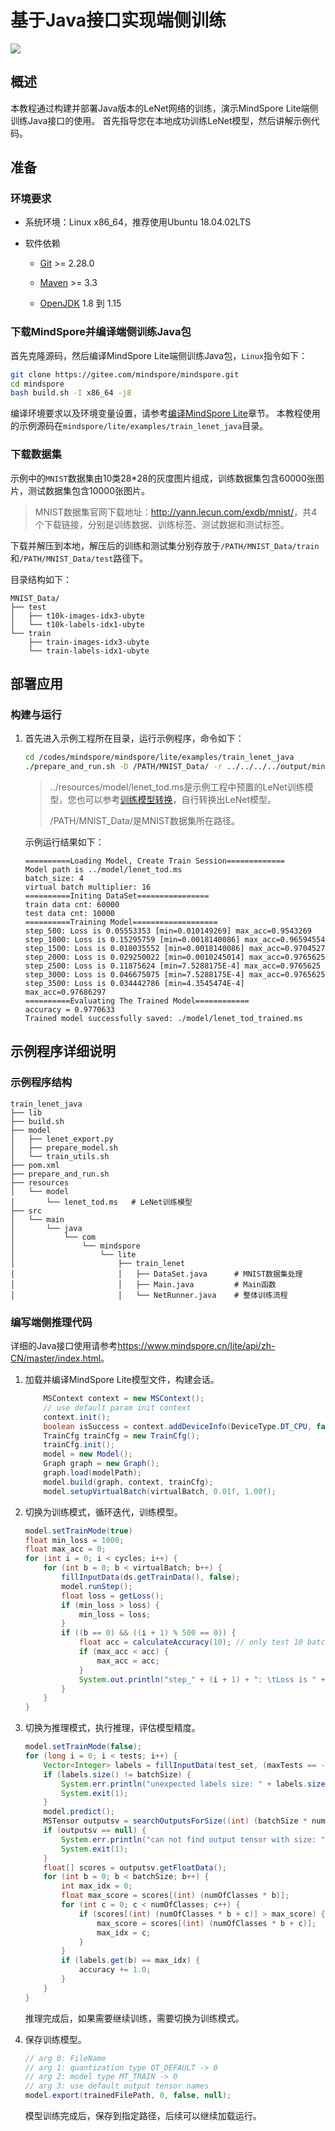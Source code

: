 # 基于Java接口实现端侧训练

<a href="https://gitee.com/mindspore/docs/blob/r2.0/docs/lite/docs/source_zh_cn/quick_start/train_lenet_java.md" target="_blank"><img src="https://mindspore-website.obs.cn-north-4.myhuaweicloud.com/website-images/r2.0/resource/_static/logo_source.png"></a>

## 概述

本教程通过构建并部署Java版本的LeNet网络的训练，演示MindSpore Lite端侧训练Java接口的使用。 首先指导您在本地成功训练LeNet模型，然后讲解示例代码。

## 准备

### 环境要求

- 系统环境：Linux x86_64，推荐使用Ubuntu 18.04.02LTS

- 软件依赖

    - [Git](https://git-scm.com/downloads) >= 2.28.0

    - [Maven](https://maven.apache.org/download.cgi) >= 3.3

    - [OpenJDK](https://openjdk.java.net/install/) 1.8 到 1.15

### 下载MindSpore并编译端侧训练Java包

首先克隆源码，然后编译MindSpore Lite端侧训练Java包，`Linux`指令如下：

```bash
git clone https://gitee.com/mindspore/mindspore.git
cd mindspore
bash build.sh -I x86_64 -j8
```

编译环境要求以及环境变量设置，请参考[编译MindSpore Lite](https://www.mindspore.cn/lite/docs/zh-CN/master/use/build.html)章节。
本教程使用的示例源码在`mindspore/lite/examples/train_lenet_java`目录。

### 下载数据集

示例中的`MNIST`数据集由10类28*28的灰度图片组成，训练数据集包含60000张图片，测试数据集包含10000张图片。

> MNIST数据集官网下载地址：<http://yann.lecun.com/exdb/mnist/>，共4个下载链接，分别是训练数据、训练标签、测试数据和测试标签。

下载并解压到本地，解压后的训练和测试集分别存放于`/PATH/MNIST_Data/train`和`/PATH/MNIST_Data/test`路径下。

目录结构如下：

```text
MNIST_Data/
├── test
│   ├── t10k-images-idx3-ubyte
│   └── t10k-labels-idx1-ubyte
└── train
    ├── train-images-idx3-ubyte
    └── train-labels-idx1-ubyte
```

## 部署应用

### 构建与运行

1. 首先进入示例工程所在目录，运行示例程序，命令如下：

    ```bash
    cd /codes/mindspore/mindspore/lite/examples/train_lenet_java
    ./prepare_and_run.sh -D /PATH/MNIST_Data/ -r ../../../../output/mindspore-lite-${version}-linux-x64.tar.gz
    ```

    > ../resources/model/lenet_tod.ms是示例工程中预置的LeNet训练模型，您也可以参考[训练模型转换](https://www.mindspore.cn/lite/docs/zh-CN/master/use/converter_train.html)，自行转换出LeNet模型。
    >
    > /PATH/MNIST_Data/是MNIST数据集所在路径。

    示例运行结果如下：

    ```text
    ==========Loading Model, Create Train Session=============
    Model path is ../model/lenet_tod.ms
    batch_size: 4
    virtual batch multiplier: 16
    ==========Initing DataSet================
    train data cnt: 60000
    test data cnt: 10000
    ==========Training Model===================
    step_500: Loss is 0.05553353 [min=0.010149269] max_acc=0.9543269
    step_1000: Loss is 0.15295759 [min=0.0018140086] max_acc=0.96594554
    step_1500: Loss is 0.018035552 [min=0.0018140086] max_acc=0.9704527
    step_2000: Loss is 0.029250022 [min=0.0010245014] max_acc=0.9765625
    step_2500: Loss is 0.11875624 [min=7.5288175E-4] max_acc=0.9765625
    step_3000: Loss is 0.046675075 [min=7.5288175E-4] max_acc=0.9765625
    step_3500: Loss is 0.034442786 [min=4.3545474E-4] max_acc=0.97686297
    ==========Evaluating The Trained Model============
    accuracy = 0.9770633
    Trained model successfully saved: ./model/lenet_tod_trained.ms
    ```

## 示例程序详细说明  

### 示例程序结构

```text
train_lenet_java
├── lib
├── build.sh
├── model
│   ├── lenet_export.py
│   ├── prepare_model.sh
│   └── train_utils.sh
├── pom.xml
├── prepare_and_run.sh
├── resources
│   └── model
│       └── lenet_tod.ms   # LeNet训练模型
├── src
│   └── main
│       └── java
│           └── com
│               └── mindspore
│                   └── lite
│                       ├── train_lenet
│                       │   ├── DataSet.java      # MNIST数据集处理
│                       │   ├── Main.java         # Main函数
│                       │   └── NetRunner.java    # 整体训练流程

```

### 编写端侧推理代码

详细的Java接口使用请参考<https://www.mindspore.cn/lite/api/zh-CN/master/index.html>。

1. 加载并编译MindSpore Lite模型文件，构建会话。

    ```java
        MSContext context = new MSContext();
        // use default param init context
        context.init();
        boolean isSuccess = context.addDeviceInfo(DeviceType.DT_CPU, false, 0);
        TrainCfg trainCfg = new TrainCfg();
        trainCfg.init();
        model = new Model();
        Graph graph = new Graph();
        graph.load(modelPath);
        model.build(graph, context, trainCfg);
        model.setupVirtualBatch(virtualBatch, 0.01f, 1.00f);
    ```

2. 切换为训练模式，循环迭代，训练模型。

    ```java
    model.setTrainMode(true)
    float min_loss = 1000;
    float max_acc = 0;
    for (int i = 0; i < cycles; i++) {
        for (int b = 0; b < virtualBatch; b++) {
            fillInputData(ds.getTrainData(), false);
            model.runStep();
            float loss = getLoss();
            if (min_loss > loss) {
                min_loss = loss;
            }
            if ((b == 0) && ((i + 1) % 500 == 0)) {
                float acc = calculateAccuracy(10); // only test 10 batch size
                if (max_acc < acc) {
                    max_acc = acc;
                }
                System.out.println("step_" + (i + 1) + ": \tLoss is " + loss + " [min=" + min_loss + "]" + " max_acc=" + max_acc);
            }
        }
    }
    ```

3. 切换为推理模式，执行推理，评估模型精度。

    ```java
    model.setTrainMode(false);
    for (long i = 0; i < tests; i++) {
        Vector<Integer> labels = fillInputData(test_set, (maxTests == -1));
        if (labels.size() != batchSize) {
            System.err.println("unexpected labels size: " + labels.size() + " batch_size size: " + batchSize);
            System.exit(1);
        }
        model.predict();
        MSTensor outputsv = searchOutputsForSize((int) (batchSize * numOfClasses));
        if (outputsv == null) {
            System.err.println("can not find output tensor with size: " + batchSize * numOfClasses);
            System.exit(1);
        }
        float[] scores = outputsv.getFloatData();
        for (int b = 0; b < batchSize; b++) {
            int max_idx = 0;
            float max_score = scores[(int) (numOfClasses * b)];
            for (int c = 0; c < numOfClasses; c++) {
                if (scores[(int) (numOfClasses * b + c)] > max_score) {
                    max_score = scores[(int) (numOfClasses * b + c)];
                    max_idx = c;
                }
            }
            if (labels.get(b) == max_idx) {
                accuracy += 1.0;
            }
        }
    }
    ```

    推理完成后，如果需要继续训练，需要切换为训练模式。

4. 保存训练模型。

    ```java
    // arg 0: FileName
    // arg 1: quantization type QT_DEFAULT -> 0
    // arg 2: model type MT_TRAIN -> 0
    // arg 3: use default output tensor names
    model.export(trainedFilePath, 0, false, null);
    ```

    模型训练完成后，保存到指定路径，后续可以继续加载运行。
